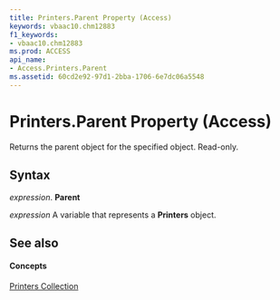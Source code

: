 ```yaml
---
title: Printers.Parent Property (Access)
keywords: vbaac10.chm12883
f1_keywords:
- vbaac10.chm12883
ms.prod: ACCESS
api_name:
- Access.Printers.Parent
ms.assetid: 60cd2e92-97d1-2bba-1706-6e7dc06a5548
---
```



# Printers.Parent Property (Access)

Returns the parent object for the specified object. Read-only.


## Syntax

 _expression_. **Parent**

 _expression_ A variable that represents a **Printers** object.


## See also


#### Concepts


[Printers Collection](printers-object-access.md)

